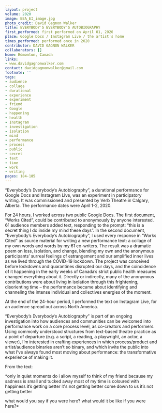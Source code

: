```yaml
---
layout: project
volume: 2020
image: EEA_EI_image.jpg
photo_credit: David Gagnon Walker
title: EVERYBODY'S EVERYBODY'S AUTOBIOGRAPHY
first_performed: first performed on April 01, 2020
place: Google Docs / Instagram Live / the artist's home
times_performed: performed once in 2020
contributor: DAVID GAGNON WALKER
collaborators: []
home: Edmonton, Canada
links:
- www.davidgagnonwalker.com
contact: davidgagnonwalker@gmail.com
footnote: ''
tags:
- audience
- collage
- durational
- experience
- experiment
- friend
- Google
- happening
- health
- Instagram
- investigation
- isolation
- mind
- performance
- process
- public
- secret
- text
- time
- work
- writing
pages: 184-185
---
```


“Everybody’s Everybody’s Autobiography”, a durational performance for Google Docs and Instagram Live, was an experiment in participatory writing. It was commissioned and presented by Verb Theatre in Calgary, Alberta. The performance dates were April 1-2, 2020.

For 24 hours, I worked across two public Google Docs. The first document, “Works Cited”, could be contributed to anonymously by anyone interested. 61 audience members added text, responding to the prompt: “this is a secret thing I do inside my mind these days”. In the second document, “Everybody’s Everybody’s Autobiography”, I used every response in “Works Cited” as source material for writing a new performance text: a collage of my own words and words by my 61 co-writers. The result was a dramatic poem on loss, isolation, and change, blending my own and the anonymous participants’ surreal feelings of estrangement and our amplified inner lives as we lived through the COVID-19 lockdown. The project was conceived before lockdowns and quarantines disrupted our days, and the coincidence of it happening in the early weeks of Canada’s strict public health measures changed everything about it. Directly or indirectly, many of the anonymous contributions were about living in isolation through this frightening, disorienting time – the performance became about identifying and channeling the intense individual and collectives energies of the moment.

At the end of the 24-hour period, I performed the text on Instagram Live, for an audience spread out across North America.

“Everybody’s Everybody’s Autobiography” is part of an ongoing investigation into how audiences and communities can be welcomed into performance work on a core process level, as co-creators and performers. Using commonly understood structures from text-based theatre practice as a point of departure (e.g. a script, a reading, a playwright, an actor, a viewer), I’m interested in crafting experiences in which process/product and artist/audience binaries aren’t so binary, and which invite the public into what I’ve always found most moving about performance: the transformative experience of making it.

From the text:

*only in quiet moments do i allow myself to think of my friend
because my sadness is small and tucked away
most of my time is coloured with happiness
it’s getting better
it's not getting better
come down to us
it’s not getting better

what would you say if you were here?
what would it be like if you were here?*
